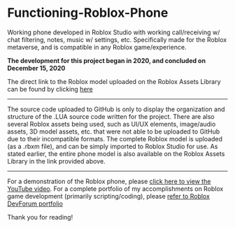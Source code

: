 # Functioning-Roblox-Phone
Working phone developed in Roblox Studio with working call/receiving w/ chat filtering, notes, music w/ settings, etc. Specifically made for the Roblox metaverse, and is compatible in any Roblox game/experience.

**The development for this project began in 2020, and concluded on December 15, 2020**

The direct link to the Roblox model uploaded on the Roblox Assets Library can be found by clicking [here](https://www.roblox.com/library/4694978053/iExotic-11-Pro-Max)

---

The source code uploaded to GitHub is only to display the organization and structure of the .LUA source code written for the project. There are also several Roblox assets being used, such as UI/UX elements, image/audio assets, 3D model assets, etc. that were not able to be uploaded to GitHub due to their incompatible formats. The complete Roblox model is uploaded (as a .rbxm file), and can be simply imported to Roblox Studio for use. As stated earlier, the entire phone model is also available on the Roblox Assets Library in the link provided above.

---
For a demonstration of the Roblox phone, please [click here to view the YouTube video](https://www.youtube.com/watch?v=cTDF56h17RQ).
For a complete portfolio of my accomplishments on Roblox game development (primarily scripting/coding), please [refer to Roblox DevForum portfolio](https://devforum.roblox.com/t/comms-closed-lionmanhattan-programmer-builder-gfxlogo-designer/1244803)

Thank you for reading!
